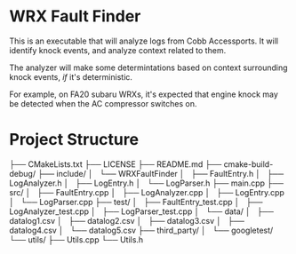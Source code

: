# WRX Fault Finder

This is an executable that will analyze logs from Cobb Accessports. It will identify knock events, and analyze context related to them. 

The analyzer will make some determintations based on context surrounding knock events, _if_ it's deterministic. 

For example, on FA20 subaru WRXs, it's expected that engine knock may be detected when the AC compressor switches on.

# Project Structure
├── CMakeLists.txt
├── LICENSE
├── README.md
├── cmake-build-debug/
├── include/
│   └── WRXFaultFinder
│       ├── FaultEntry.h
│       ├── LogAnalyzer.h
│       ├── LogEntry.h
│       └── LogParser.h
├── main.cpp
├── src/
│   ├── FaultEntry.cpp
│   ├── LogAnalyzer.cpp
│   ├── LogEntry.cpp
│   └── LogParser.cpp
├── test/
│   ├── FaultEntry_test.cpp
│   ├── LogAnalyzer_test.cpp
│   ├── LogParser_test.cpp
│   └── data/
│       ├── datalog1.csv
│       ├── datalog2.csv
│       ├── datalog3.csv
│       ├── datalog4.csv
│       └── datalog5.csv
├── third_party/
│   └── googletest/
└── utils/
    ├── Utils.cpp
    └── Utils.h
